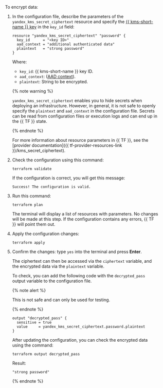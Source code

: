 To encrypt data:

1. In the configuration file, describe the parameters of the `yandex_kms_secret_ciphertext` resource and specify the [{{ kms-short-name }} key](../../kms/concepts/key.md) in the `key_id` field:

   ```hcl
   resource "yandex_kms_secret_ciphertext" "password" {
     key_id      = "<key ID>"
     aad_context = "additional authenticated data"
     plaintext   = "strong password"
   }
   ```

   Where:

   * `key_id`: {{ kms-short-name }} key ID.
   * `aad_context`: ([AAD context](../../kms/concepts/symmetric-encryption.md#add-context)).
   * `plaintext`: String to be encrypted.

   {% note warning %}

   `yandex_kms_secret_ciphertext` enables you to hide secrets when deploying an infrastructure. However, in general, it is not safe to openly specify the `plaintext` and `aad_context` in the configuration file. Secrets can be read from configuration files or execution logs and can end up in the {{ TF }} state.

   {% endnote %}

   For more information about resource parameters in {{ TF }}, see the [provider documentation]({{ tf-provider-resources-link }}/kms_secret_ciphertext).

1. Check the configuration using this command:

   ```
   terraform validate
   ```

   If the configuration is correct, you will get this message:

   ```
   Success! The configuration is valid.
   ```

1. Run this command:

   ```
   terraform plan
   ```

   The terminal will display a list of resources with parameters. No changes will be made at this step. If the configuration contains any errors, {{ TF }} will point them out.

1. Apply the configuration changes:

   ```
   terraform apply
   ```

1. Confirm the changes: type `yes` into the terminal and press **Enter**.

   The ciphertext can then be accessed via the `ciphertext` variable, and the encrypted data via the `plaintext` variable.


   To check, you can add the following code with the `decrypted_pass` output variable to the configuration file.

   {% note alert %}

   This is not safe and can only be used for testing.

   {% endnote %}

   ```hcl
   output "decrypted_pass" {
     sensitive = true
     value     = yandex_kms_secret_ciphertext.password.plaintext
   }
   ```

   After updating the configuration, you can check the encrypted data using the command:

   ```hcl
   terraform output decrypted_pass
   ```

   Result:

   ```
   "strong password"
   ```

   {% endnote %}

